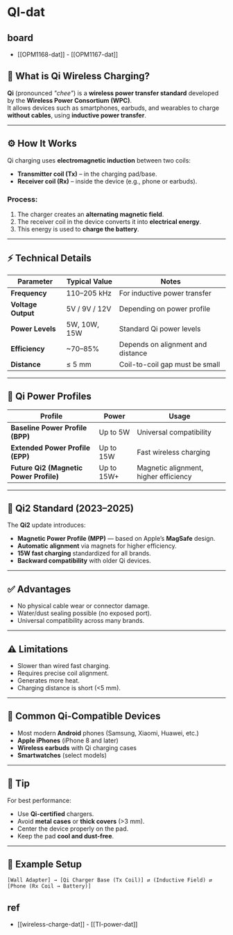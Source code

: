
# QI-dat




## board 

- [[OPM1168-dat]] - [[OPM1167-dat]]





## 🔋 What is Qi Wireless Charging?
**Qi** (pronounced *"chee"*) is a **wireless power transfer standard** developed by the **Wireless Power Consortium (WPC)**.  
It allows devices such as smartphones, earbuds, and wearables to charge **without cables**, using **inductive power transfer**.

---

## ⚙️ How It Works
Qi charging uses **electromagnetic induction** between two coils:
- **Transmitter coil (Tx)** – in the charging pad/base.  
- **Receiver coil (Rx)** – inside the device (e.g., phone or earbuds).

### Process:
1. The charger creates an **alternating magnetic field**.  
2. The receiver coil in the device converts it into **electrical energy**.  
3. This energy is used to **charge the battery**.

---

## ⚡ Technical Details

| Parameter          | Typical Value | Notes                             |
| ------------------ | ------------- | --------------------------------- |
| **Frequency**      | 110–205 kHz   | For inductive power transfer      |
| **Voltage Output** | 5V / 9V / 12V | Depending on power profile        |
| **Power Levels**   | 5W, 10W, 15W  | Standard Qi power levels          |
| **Efficiency**     | ~70–85%       | Depends on alignment and distance |
| **Distance**       | ≤ 5 mm        | Coil-to-coil gap must be small    |

---

## 🧩 Qi Power Profiles
| Profile                                 | Power      | Usage                                 |
| --------------------------------------- | ---------- | ------------------------------------- |
| **Baseline Power Profile (BPP)**        | Up to 5W   | Universal compatibility               |
| **Extended Power Profile (EPP)**        | Up to 15W  | Fast wireless charging                |
| **Future Qi2 (Magnetic Power Profile)** | Up to 15W+ | Magnetic alignment, higher efficiency |

---

## 🧲 Qi2 Standard (2023–2025)
The **Qi2** update introduces:
- **Magnetic Power Profile (MPP)** — based on Apple’s **MagSafe** design.  
- **Automatic alignment** via magnets for higher efficiency.  
- **15W fast charging** standardized for all brands.  
- **Backward compatibility** with older Qi devices.

---

## ✅ Advantages
- No physical cable wear or connector damage.  
- Water/dust sealing possible (no exposed port).  
- Universal compatibility across many brands.

---

## ⚠️ Limitations
- Slower than wired fast charging.  
- Requires precise coil alignment.  
- Generates more heat.  
- Charging distance is short (<5 mm).

---

## 📱 Common Qi-Compatible Devices
- Most modern **Android** phones (Samsung, Xiaomi, Huawei, etc.)  
- **Apple iPhones** (iPhone 8 and later)  
- **Wireless earbuds** with Qi charging cases  
- **Smartwatches** (select models)

---

## 🧠 Tip
For best performance:
- Use **Qi-certified** chargers.  
- Avoid **metal cases** or **thick covers** (>3 mm).  
- Center the device properly on the pad.  
- Keep the pad **cool and dust-free**.

---

## 🔌 Example Setup
```text
[Wall Adapter] → [Qi Charger Base (Tx Coil)] ⇄ (Inductive Field) ⇄ [Phone (Rx Coil → Battery)]

```
## ref 

- [[wireless-charge-dat]] - [[TI-power-dat]]